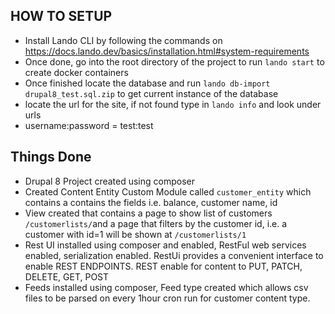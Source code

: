 HOW TO SETUP
---------------------

 * Install Lando CLI  by following the commands on https://docs.lando.dev/basics/installation.html#system-requirements
 * Once done, go into the root directory of the project to  run `lando start` to create docker containers
 * Once finished locate the database and run `lando db-import drupal8_test.sql.zip` to get current instance of the database
 * locate the url for the site, if not found type in `lando info` and look under urls
 * username:password  = test:test



Things Done
---------------------
* Drupal 8 Project created using composer
* Created Content Entity Custom Module called `customer_entity` which contains a contains the fields i.e. balance, customer name, id
* View created that contains a page to show list of customers  `/customerlists/`and a page that filters by the customer id, i.e. a customer with id=1 will be shown at `/customerlists/1`
* Rest UI installed using composer and enabled, RestFul web services enabled, serialization enabled. RestUi provides a convenient interface to enable REST ENDPOINTS. REST enable for content to PUT, PATCH, DELETE, GET, POST
* Feeds installed using composer, Feed type created which allows csv files to be parsed on every 1hour cron run for customer content type.
